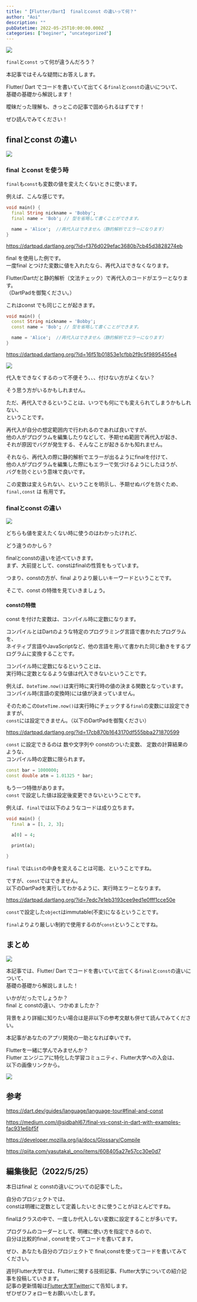 ```yaml
---
title: "【Flutter/Dart】 finalとconst の違いって何？"
author: "Aoi"
description: ""
pubDatetime: 2022-05-25T10:00:00.000Z
categories: ["beginer", "uncategorized"]
---
```


![](https://blog.flutteruniv.com/wp-content/themes/cocoon-master/images/ojisan.png)

`final`と`const` って何が違うんだろう？

本記事ではそんな疑問にお答えします。

Flutter/ Dart でコードを書いていて出てくる`final`と`const`の違いについて、  
基礎の基礎から解説します！

曖昧だった理解も、きっとこの記事で固められるはずです！

ぜひ読んでみてください！

## finalとconst の違い

![](http://blog.flutteruniv.com/wp-content/uploads/2022/02/コーディング男性.jpeg)

### final とconst を使う時

`final`も`const`も変数の値を変えたくないときに使います。

例えば、こんな感じです。

```dart
void main() {
  final String nickname = 'Bobby';
  final name = 'Bob'; // 型を省略して書くことができます。

  name = 'Alice';  //再代入はできません（静的解析でエラーになります）
}
```

https://dartpad.dartlang.org/?id=f376d029efac3680b7cb45d3828274eb

final を使用した例です。  
一度final とつけた変数に値を入れたなら、再代入はできなくなります。

Flutter/Dartだと静的解析（文法チェック）で再代入のコードがエラーとなります。  
（DartPadを御覧ください。）

これはconst でも同じことが起きます。

```dart
void main() {
  const String nickname = 'Bobby';
  const name = 'Bob'; // 型を省略して書くことができます。

  name = 'Alice';  //再代入はできません（静的解析でエラーになります）
}
```

https://dartpad.dartlang.org/?id=16f51b01853e1cfbb2f9c5f9895455e4

![](https://blog.flutteruniv.com/wp-content/themes/cocoon-master/images/ojisan.png)

代入をできなくするのって不便そう、、、付けない方がよくない？

そう思う方がいるかもしれません。

ただ、再代入できるということは、いつでも何にでも変えられてしまうかもしれない、  
ということです。

再代入が自分の想定範囲内で行われるのであれば良いですが、  
他の人がプログラムを編集したりなどして、予期せぬ範囲で再代入が起き、  
それが原因でバグが発生する、そんなことが起きるかも知れません。

それなら、再代入の際に静的解析でエラーが出るようにfinalを付けて、  
他の人がプログラムを編集した際にもエラーで気づけるようにしたほうが、  
バグを防ぐという意味で良いです。

この変数は変えられない、ということを明示し、予期せぬバグを防ぐため、  
`final,const` は 有用です。

### finalとconst の違い

![](https://blog.flutteruniv.com/wp-content/themes/cocoon-master/images/obasan.png)

どちらも値を変えたくない時に使うのはわかったけれど、

どう違うのかしら？

finalとconstの違いを述べていきます。  
まず、大前提として、constはfinalの性質をもっています。

つまり、constの方が、final よりより厳しいキーワードということです。

そこで、const の特徴を見ていきましょう。

#### constの特徴

const を付けた変数は、コンパイル時に定数になります。

コンパイルとはDartのような特定のプログラミング言語で書かれたプログラムを、  
ネイティブ言語やJavaScriptなど、他の言語を用いて書かれた同じ動きをするプログラムに変換することです。

コンパイル時に定数になるということは、  
実行時に定数となるような値は代入できないということです。

例えば、`DateTime.now()`は実行時に実行時の値の決まる関数となっています。  
コンパイル時(言語の変換時)には値が決まっていません。

そのためこの`DateTime.now()`は実行時にチェックする`final`の変数には設定できますが、  
`const`には設定できません。（以下のDartPadを御覧ください）

https://dartpad.dartlang.org/?id=17cb870b1643170df555bba271870599

`const` に設定できるのは 数や文字列や constのついた変数、 定数の計算結果のような、  
コンパイル時の定数に限られます。

```dart
const bar = 1000000; 
const double atm = 1.01325 * bar;
```

もう一つ特徴があります。  
`const` で設定した値は設定後変更できないということです。

例えば、`final`では以下のようなコードは成り立ちます。

```dart
void main() {
  final a = [1, 2, 3];

  a[0] = 4;

  print(a);

}
```

`final` では`List`の中身を変えることは可能、ということですね。

ですが、`const`ではできません。  
以下のDartPadを実行してわかるように、実行時エラーとなります。

https://dartpad.dartlang.org/?id=7edc7e1eb3193cee9ed1e0fff1cce50e

`const`で設定した`object`はimmutable(不変)になるということです。

`final`よりより厳しい制約で使用するのが`const`ということですね。

## まとめ

![](http://blog.flutteruniv.com/wp-content/uploads/2022/02/コーディング女性.jpeg)

本記事では、Flutter/ Dart でコードを書いていて出てくる`final`と`const`の違いについて、  
基礎の基礎から解説しました！

いかがだったでしょうか？  
final と constの違い、つかめましたか？

背景をより詳細に知りたい場合は是非以下の参考文献も併せて読んでみてください。

本記事があなたのアプリ開発の一助となれば幸いです。

Flutterを一緒に学んでみませんか？  
Flutter エンジニアに特化した学習コミュニティ、Flutter大学への入会は、  
以下の画像リンクから。

[![](https://blog.flutteruniv.com/wp-content/uploads/2022/07/Flutter大学バナー.png)](//flutteruniv.com)

## 参考

https://dart.dev/guides/language/language-tour#final-and-const

https://medium.com/@sidbahl67/final-vs-const-in-dart-with-examples-fac931e6bf5f

https://developer.mozilla.org/ja/docs/Glossary/Compile

https://qiita.com/yasutaka\_ono/items/608405a27e57cc30e0d7

## 編集後記（2022/5/25）

本日はfinal と constの違いについての記事でした。

自分のプロジェクトでは、  
constは明確に定数として定義したいときに使うことがほとんどですね。

finalはクラスの中で、一度しか代入しない変数に設定することが多いです。

プログラムのコーダーとして、明確に使い方を指定できるので、  
自分は比較的final , constを使ってコードを書いてます。

ぜひ、あなたも自分のプロジェクトで final,constを使ってコードを書いてみてください。

週刊Flutter大学では、Flutterに関する技術記事、Flutter大学についての紹介記事を投稿していきます。  
記事の更新情報は[Flutter大学Twitter](https://twitter.com/FlutterUniv)にて告知します。  
ぜひぜひフォローをお願いいたします。